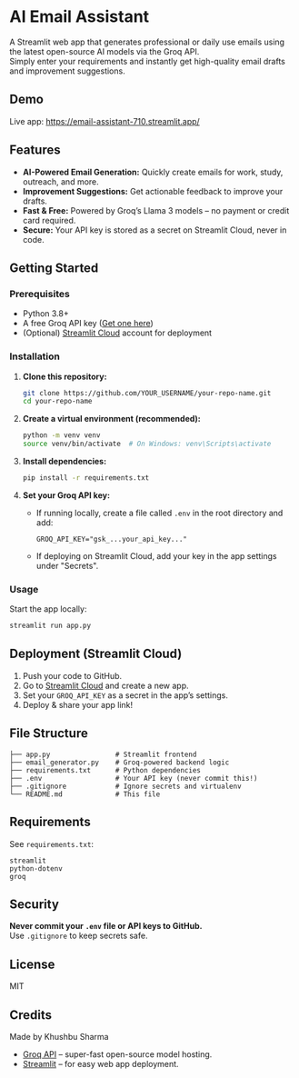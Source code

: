 # AI Email Assistant

A Streamlit web app that generates professional or daily use emails using the latest open-source AI models via the Groq API.  
Simply enter your requirements and instantly get high-quality email drafts and improvement suggestions.

## Demo

Live app: https://email-assistant-710.streamlit.app/

## Features

- **AI-Powered Email Generation:** Quickly create emails for work, study, outreach, and more.
- **Improvement Suggestions:** Get actionable feedback to improve your drafts.
- **Fast & Free:** Powered by Groq’s Llama 3 models – no payment or credit card required.
- **Secure:** Your API key is stored as a secret on Streamlit Cloud, never in code.

## Getting Started

### Prerequisites

- Python 3.8+
- A free Groq API key ([Get one here](https://console.groq.com/keys))
- (Optional) [Streamlit Cloud](https://share.streamlit.io/) account for deployment

### Installation

1. **Clone this repository:**
    ```bash
    git clone https://github.com/YOUR_USERNAME/your-repo-name.git
    cd your-repo-name
    ```

2. **Create a virtual environment (recommended):**
    ```bash
    python -m venv venv
    source venv/bin/activate  # On Windows: venv\Scripts\activate
    ```

3. **Install dependencies:**
    ```bash
    pip install -r requirements.txt
    ```

4. **Set your Groq API key:**

    - If running locally, create a file called `.env` in the root directory and add:
      ```
      GROQ_API_KEY="gsk_...your_api_key..."
      ```
    - If deploying on Streamlit Cloud, add your key in the app settings under "Secrets".

### Usage

Start the app locally:
```bash
streamlit run app.py
```

## Deployment (Streamlit Cloud)

1. Push your code to GitHub.
2. Go to [Streamlit Cloud](https://share.streamlit.io/) and create a new app.
3. Set your `GROQ_API_KEY` as a secret in the app’s settings.
4. Deploy & share your app link!

## File Structure

```
├── app.py                # Streamlit frontend
├── email_generator.py    # Groq-powered backend logic
├── requirements.txt      # Python dependencies
├── .env                  # Your API key (never commit this!)
├── .gitignore            # Ignore secrets and virtualenv
└── README.md             # This file
```

## Requirements

See `requirements.txt`:
```
streamlit
python-dotenv
groq
```

## Security

**Never commit your `.env` file or API keys to GitHub.**  
Use `.gitignore` to keep secrets safe.

## License

MIT

## Credits
Made by Khushbu Sharma

- [Groq API](https://groq.com/) – super-fast open-source model hosting.
- [Streamlit](https://streamlit.io/) – for easy web app deployment.
